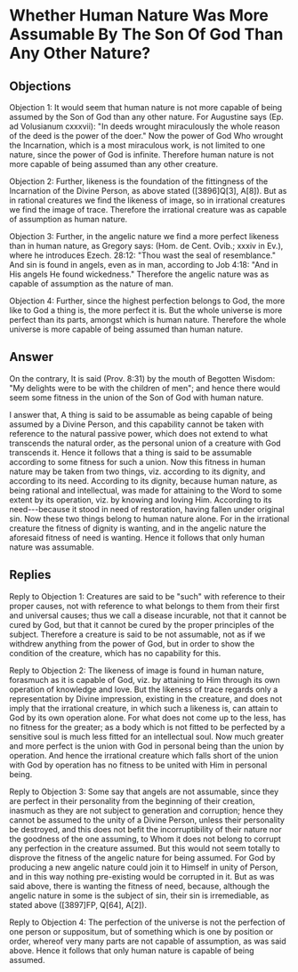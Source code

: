 # Whether Human Nature Was More Assumable By The Son Of God Than Any Other Nature?

## Objections

Objection 1: It would seem that human nature is not more capable of being assumed by the Son of God than any other nature. For Augustine says (Ep. ad Volusianum cxxxvii): "In deeds wrought miraculously the whole reason of the deed is the power of the doer." Now the power of God Who wrought the Incarnation, which is a most miraculous work, is not limited to one nature, since the power of God is infinite. Therefore human nature is not more capable of being assumed than any other creature.

Objection 2: Further, likeness is the foundation of the fittingness of the Incarnation of the Divine Person, as above stated ([3896]Q[3], A[8]). But as in rational creatures we find the likeness of image, so in irrational creatures we find the image of trace. Therefore the irrational creature was as capable of assumption as human nature.

Objection 3: Further, in the angelic nature we find a more perfect likeness than in human nature, as Gregory says: (Hom. de Cent. Ovib.; xxxiv in Ev.), where he introduces Ezech. 28:12: "Thou wast the seal of resemblance." And sin is found in angels, even as in man, according to Job 4:18: "And in His angels He found wickedness." Therefore the angelic nature was as capable of assumption as the nature of man.

Objection 4: Further, since the highest perfection belongs to God, the more like to God a thing is, the more perfect it is. But the whole universe is more perfect than its parts, amongst which is human nature. Therefore the whole universe is more capable of being assumed than human nature.

## Answer

On the contrary, It is said (Prov. 8:31) by the mouth of Begotten Wisdom: "My delights were to be with the children of men"; and hence there would seem some fitness in the union of the Son of God with human nature.

I answer that, A thing is said to be assumable as being capable of being assumed by a Divine Person, and this capability cannot be taken with reference to the natural passive power, which does not extend to what transcends the natural order, as the personal union of a creature with God transcends it. Hence it follows that a thing is said to be assumable according to some fitness for such a union. Now this fitness in human nature may be taken from two things, viz. according to its dignity, and according to its need. According to its dignity, because human nature, as being rational and intellectual, was made for attaining to the Word to some extent by its operation, viz. by knowing and loving Him. According to its need---because it stood in need of restoration, having fallen under original sin. Now these two things belong to human nature alone. For in the irrational creature the fitness of dignity is wanting, and in the angelic nature the aforesaid fitness of need is wanting. Hence it follows that only human nature was assumable.

## Replies

Reply to Objection 1: Creatures are said to be "such" with reference to their proper causes, not with reference to what belongs to them from their first and universal causes; thus we call a disease incurable, not that it cannot be cured by God, but that it cannot be cured by the proper principles of the subject. Therefore a creature is said to be not assumable, not as if we withdrew anything from the power of God, but in order to show the condition of the creature, which has no capability for this.

Reply to Objection 2: The likeness of image is found in human nature, forasmuch as it is capable of God, viz. by attaining to Him through its own operation of knowledge and love. But the likeness of trace regards only a representation by Divine impression, existing in the creature, and does not imply that the irrational creature, in which such a likeness is, can attain to God by its own operation alone. For what does not come up to the less, has no fitness for the greater; as a body which is not fitted to be perfected by a sensitive soul is much less fitted for an intellectual soul. Now much greater and more perfect is the union with God in personal being than the union by operation. And hence the irrational creature which falls short of the union with God by operation has no fitness to be united with Him in personal being.

Reply to Objection 3: Some say that angels are not assumable, since they are perfect in their personality from the beginning of their creation, inasmuch as they are not subject to generation and corruption; hence they cannot be assumed to the unity of a Divine Person, unless their personality be destroyed, and this does not befit the incorruptibility of their nature nor the goodness of the one assuming, to Whom it does not belong to corrupt any perfection in the creature assumed. But this would not seem totally to disprove the fitness of the angelic nature for being assumed. For God by producing a new angelic nature could join it to Himself in unity of Person, and in this way nothing pre-existing would be corrupted in it. But as was said above, there is wanting the fitness of need, because, although the angelic nature in some is the subject of sin, their sin is irremediable, as stated above ([3897]FP, Q[64], A[2]).

Reply to Objection 4: The perfection of the universe is not the perfection of one person or suppositum, but of something which is one by position or order, whereof very many parts are not capable of assumption, as was said above. Hence it follows that only human nature is capable of being assumed.